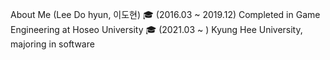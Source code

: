 About Me (Lee Do hyun, 이도현)
🎓 (2016.03 ~ 2019.12) Completed in Game Engineering at Hoseo University
🎓 (2021.03 ~ ) Kyung Hee University, majoring in software
